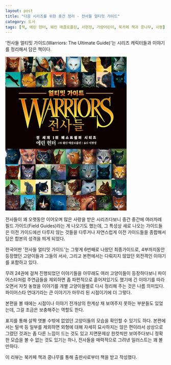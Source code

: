 ```yaml
---
layout: post
title: "다음 시리즈를 위한 중간 정리 - 전사들 얼티밋 가이드"
category: 도서
tags: [책, 에린 헌터, 웨인 매클로플린, 서현정, 가람어린이, 북카페 책과 콩나무, 서평]
---
```


'전사들 얼티밋 가이드(Warriors: The Ultimate Guide)'는
시리즈 캐릭터들과 이야기를 정리해서 담은 책이다.

![표지](/images/warriors-the-ultimate-guide-book-h480.jpg)

전사들이 꽤 오랫동안 이어오며 많은 사랑을 받은 시리즈다보니
중간 중간에 여러차례 필드 가이드(Field Guides)라는 게 나오기도 했는데,
그 특성상 새로 나오는 가이드들은 이전 가이드에선 다루지 않는 것들을 다루거나
자연스럽게 이전 가이드들을 종합해서 담은 합본의 성격을 띄게 되었다.

한국어판 '전사들 얼티밋 가이드'는 그렇게 6번째로 나왔던 최종가이드로,
4부까지동안 등장했던 고양이들과 그들의 서사,
그리고 본편에서는 다뤄지지 않았던 외전격인 이야기를 포함하고 있다.

무려 24권에 걸쳐 진행되었던 이야기들을
아무래도 여러 고양이들이 등장하다보니
파이어스타처럼 주연급들을 제외하면 좀 파편적으로 흩어져있기도 했기에
긴 이야기를 따라오면서 자칫 놓쳤을 이야기를
개별 고양이들별로 다시 정리해 주는 것은 나름 의미있다.
파이어스타 연대기라는 큰 이야기가 마무리 된 시점이기에 더 그렇다.

본편을 볼 때에는 시점이나 이야기 전개상의 한계상 채 보여주지 못하는 부분들도 있었는데,
그걸 조금은 보충해주는 역할도 한다.

표지를 통해 살짝 엿볼 수밖에 없었던 고양이들의 모습을 확인할 수 있기도 하다.
본편에서는 털색 등 일부를 제외하면 외형에 대해 자세히 묘사하지는 않은 편이라서
상상으로 그렸던 것과는 좀 다른 느낌이 드는 것도 있고
지면문제상 한컷씩만 보여주다보니 정확한 모습을 볼 수 없는 것도 있기는 하나,
전사들을 매력적으로 그려낸 일러스트는 꽤 볼만하다.



<div class="im im-info">
이 리뷰는 북카페 책과 콩나무를 통해 출판사로부터 책을 받고 작성했다.
</div>
